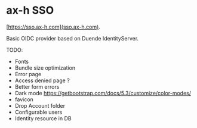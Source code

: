 # ax-h SSO

[https://sso.ax-h.com](sso.ax-h.com).

Basic OIDC provider based on Duende IdentityServer.

TODO:

* Fonts
* Bundle size optimization
* Error page
* Access denied page ?
* Better form errors
* Dark mode https://getbootstrap.com/docs/5.3/customize/color-modes/
* favicon
* Drop Account folder
* Configurable users
* Identity resource in DB